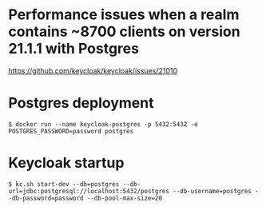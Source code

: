 # Performance issues when a realm contains ~8700 clients on version 21.1.1 with Postgres

https://github.com/keycloak/keycloak/issues/21010

# Postgres deployment

```shell
$ docker run --name keycloak-postgres -p 5432:5432 -e POSTGRES_PASSWORD=password postgres
```

# Keycloak startup

```shell
$ kc.sh start-dev --db=postgres --db-url=jdbc:postgresql://localhost:5432/postgres --db-username=postgres --db-password=password --db-pool-max-size=20
```

